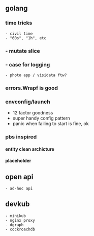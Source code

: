 

## golang

### time tricks

    - civil time
    - "60s", "1h", etc

###   - mutate slice
###   - case for logging

    - photo app / visidata ftw?

### errors.Wrapf is good

### envconfig/launch

- 12 factor goodness
- super handy config pattern
- panic when failing to start is fine, ok

### pbs inspired

#### entity clean archicture
#### placeholder

## open api

    - ad-hoc api

## devkub

    - minikub
    - nginx proxy
    - dgraph
    - cockroachdb
